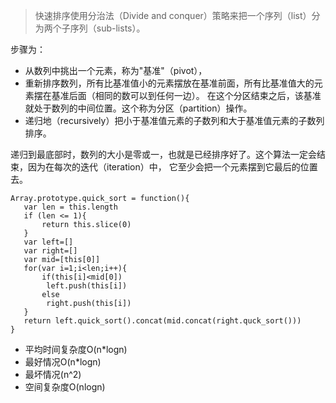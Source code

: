 > 快速排序使用分治法（Divide and conquer）策略来把一个序列（list）分为两个子序列（sub-lists）。

步骤为：
- 从数列中挑出一个元素，称为"基准"（pivot），
- 重新排序数列，所有比基准值小的元素摆放在基准前面，所有比基准值大的元素摆在基准后面（相同的数可以到任何一边）。
    在这个分区结束之后，该基准就处于数列的中间位置。这个称为分区（partition）操作。
- 递归地（recursively）把小于基准值元素的子数列和大于基准值元素的子数列排序。

递归到最底部时，数列的大小是零或一，也就是已经排序好了。这个算法一定会结束，因为在每次的迭代（iteration）中，
它至少会把一个元素摆到它最后的位置去。
```
Array.prototype.quick_sort = function(){
   var len = this.length
   if (len <= 1){
       return this.slice(0)
   }
   var left=[]
   var right=[]
   var mid=[this[0]]
   for(var i=1;i<len;i++){
       if(this[i]<mid[0])
        left.push(this[i])
       else
        right.push(this[i])
   }
   return left.quick_sort().concat(mid.concat(right.quck_sort()))
}
```
- 平均时间复杂度O(n*logn) 
- 最好情况O(n*logn) 
- 最坏情况(n^2) 
- 空间复杂度O(nlogn)